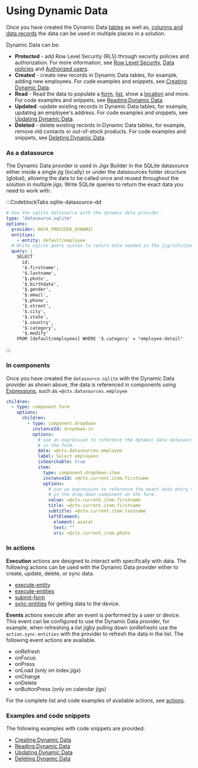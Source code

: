 # Using Dynamic Data

Once you have created the Dynamic Data [tables](creating-tables.md) as well as, [columns and data records](creating-columns-_-data-records.md) the data can be used in multiple places in a solution.

Dynamic Data can be:

* **Protected** - add Row Level Security (RLS) through security policies and authorization. For more information, see [Row Level Security](../../../../administration/solutions/row-level-security/row-level-security.md), [Data policies](../../../../administration/solutions/row-level-security/data-policies.md) and [Authorized users](../../../../administration/solutions/row-level-security/authorized-users.md).
* **Created** - create new records in Dynamic Data tables, for example, adding new employees. For code examples and snippets, see [Creating Dynamic Data](https://docs.jigx.com/examples/creating-dynamic-data).
* **Read** - Read the data to populate a [form](https://docs.jigx.com/examples/form), [list](https://docs.jigx.com/examples/LQFt-list), show a [location](https://docs.jigx.com/examples/foRN-location) and more. For code examples and snippets, see [Reading Dynamic Data](https://docs.jigx.com/examples/reading-dynamic-data).
* **Updated** -update existing records in Dynamic Data tables, for example, updating an employee's address. For code examples and snippets, see [Updating Dynamic Data](https://docs.jigx.com/examples/updating-dynamic-data).
* **Deleted** - delete existing records in Dynamic Data tables, for example, remove old contacts or out-of-stock products. For code examples and snippets, see [Deleting Dynamic Data](https://docs.jigx.com/examples/deleting-dynamic-data).

### As a datasource

The Dynamic Data provider is used in Jigx Builder in the SQLite datasource either inside a single jig (locally) or under the datasources folder structure (global), allowing the data to be called once and reused throughout the solution in multiple jigs. Write SQLite queries to return the exact data you need to work with.

:::CodeblockTabs sqlite-datasource-dd

```yaml
# Use the sqlite datasource with the dynamic data provider.
type: "datasource.sqlite"
options:
  provider: DATA_PROVIDER_DYNAMIC
  entities:
    - entity: default/employee
  # Write sqlite query syntax to return data needed in the jig/solution.
  query: |
    SELECT 
      id, 
      '$.firstname', 
      '$.lastname', 
      '$.photo', 
      '$.birthdate', 
      '$.gender', 
      '$.email', 
      '$.phone', 
      '$.street', 
      '$.city', 
      '$.state', 
      '$.country', 
      '$.category', 
      '$.modify' 
    FROM [default/employees] WHERE '$.category' = "employee-detail"
```

:::

### In components

Once you have created the `datasource.sqlite` with the Dynamic Data provider as shown above, the data is referenced in components using [Expressions](../../../logic/expressions.md), such as `=@ctx.datasources.employee`

```yaml
children:
  - type: component.form
    options:
      children:
        - type: component.dropdown
          instanceId: dropdown-in
          options:
            # use an expression to reference the dynamic data datasource to use 
            # in the form.
            data: =@ctx.datasources.employee
            label: Select employees
            isSearchable: true
            item:
              type: component.dropdown-item
              instanceId: =@ctx.current.item.firstname
              options:
                # use an expression to reference the exact data entry to use 
                # in the drop-down component on the form.
                value: =@ctx.current.item.firstname
                title: =@ctx.current.item.firstname
                subtitle: =@ctx.current.item.lastname
                leftElement:
                  element: avatar
                  text: ""
                  uri: =@ctx.current.item.photo
```

### In actions

**Execution** actions are designed to interact with specifically with data. The following actions can be used with the Dynamic Data provider either to create, update, delete, or sync data.

* [execute-entity](https://docs.jigx.com/examples/execute-entity)
* [execute-entities](https://docs.jigx.com/examples/execute-entities)
* [submit-form](https://docs.jigx.com/examples/submit-form)
* [sync-entities](https://docs.jigx.com/examples/sync-entities) for getting data to the device.

**Events** actions execute after an event is performed by a user or device. This event can be configured to use the Dynamic Data provider, for example, when refreshing a list jigby pulling down (onRefresh) use the `action.sync-entities` with the provider to refresh the data in the list. The following event actions are available.

* onRefresh
* onFocus
* onPress
* onLoad (only on index.jigx)
* onChange
* onDelete
* onButtonPress (only on calendar jigs)

For the complete list and code examples of available actions, see [actions](https://docs.jigx.com/examples/actions).

### Examples and code snippets

The following examples with code snippets are provided:

* [Creating Dynamic Data](https://docs.jigx.com/examples/creating-dynamic-data)
* [Reading Dynamic Data](https://docs.jigx.com/examples/reading-dynamic-data)
* [Updating Dynamic Data](https://docs.jigx.com/examples/updating-dynamic-data)
* [Deleting Dynamic Data](https://docs.jigx.com/examples/deleting-dynamic-data)
